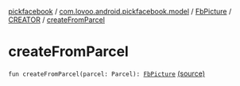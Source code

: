 [pickfacebook](../../../index.md) / [com.lovoo.android.pickfacebook.model](../../index.md) / [FbPicture](../index.md) / [CREATOR](index.md) / [createFromParcel](./create-from-parcel.md)

# createFromParcel

`fun createFromParcel(parcel: Parcel): `[`FbPicture`](../index.md) [(source)](https://github.com/lovoo/android-pickpic/blob/master/pickfacebook/src/main/kotlin/com/lovoo/android/pickfacebook/model/FbPicture.kt#L38)